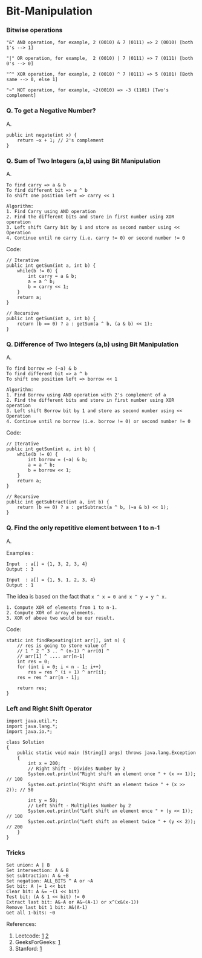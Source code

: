 # Bit-Manipulation

### Bitwise operations
`"&" AND operation, for example, 2 (0010) & 7 (0111) => 2 (0010) [both 1's --> 1]`

`"|" OR operation, for example,  2 (0010) | 7 (0111) => 7 (0111) [both 0's --> 0]`

`"^" XOR operation, for example, 2 (0010) ^ 7 (0111) => 5 (0101) [Both same --> 0, else 1]`

`"~" NOT operation, for example, ~2(0010) => -3 (1101) [Two's complement]`

### Q. To get a Negative Number?
A. 

	public int negate(int x) {
		return ~x + 1; // 2's complement
	}

### Q. Sum of Two Integers (a,b) using Bit Manipulation
A. 

	To find carry => a & b
	To find different bit => a ^ b
	To shift one position left => carry << 1

	Algorithm:
	1. Find Carry using AND operation
	2. Find the different bits and store in first number using XOR operation
	3. Left shift Carry bit by 1 and store as second number using << Operation
	4. Continue until no carry (i.e. carry != 0) or second number != 0

Code:

	// Iterative
	public int getSum(int a, int b) {
		while(b != 0) {
			int carry = a & b;
			a = a ^ b;
			b = carry << 1;
		}
		return a;
	}

	// Recursive
	public int getSum(int a, int b) {
		return (b == 0) ? a : getSum(a ^ b, (a & b) << 1);
	}

### Q. Difference of Two Integers (a,b) using Bit Manipulation
A. 

	To find borrow => (~a) & b
	To find different bit => a ^ b
	To shift one position left => borrow << 1

	Algorithm:
	1. Find Borrow using AND operation with 2's complement of a
	2. Find the different bits and store in first number using XOR operation
	3. Left shift Borrow bit by 1 and store as second number using << Operation
	4. Continue until no borrow (i.e. borrow != 0) or second number != 0

Code:

	// Iterative
	public int getSum(int a, int b) {
		while(b != 0) {
			int borrow = (~a) & b;
			a = a ^ b;
			b = borrow << 1;
		}
		return a;
	}

	// Recursive
	public int getSubtract(int a, int b) {
		return (b == 0) ? a : getSubtract(a ^ b, (~a & b) << 1);
	}

### Q. Find the only repetitive element between 1 to n-1
A.

Examples :

	Input  : a[] = {1, 3, 2, 3, 4}
	Output : 3

	Input  : a[] = {1, 5, 1, 2, 3, 4}
	Output : 1

The idea is based on the fact that `x ^ x = 0 and x ^ y = y ^ x.`

    1. Compute XOR of elements from 1 to n-1.
    2. Compute XOR of array elements.
    3. XOR of above two would be our result.

Code:

	static int findRepeating(int arr[], int n) { 
        // res is going to store value of 
        // 1 ^ 2 ^ 3 .. ^ (n-1) ^ arr[0] ^  
        // arr[1] ^ .... arr[n-1] 
        int res = 0; 
        for (int i = 0; i < n - 1; i++) 
            res = res ^ (i + 1) ^ arr[i]; 
        res = res ^ arr[n - 1]; 
              
        return res; 
    }

### Left and Right Shift Operator


    import java.util.*;
    import java.lang.*;
    import java.io.*;
    
    class Solution
    {
    	public static void main (String[] args) throws java.lang.Exception
    	{
    		int x = 200;
    		// Right Shift - Divides Number by 2
    		System.out.println("Right shift an element once " + (x >> 1)); // 100
    		System.out.println("Right shift an element twice " + (x >> 2)); // 50
    		
    		int y = 50;
    		// Left Shift - Multiplies Number by 2
    		System.out.println("Left shift an element once " + (y << 1)); // 100
    		System.out.println("Left shift an element twice " + (y << 2)); // 200
    	}
    }
    
### Tricks
    Set union: A | B
    Set intersection: A & B
    Set subtraction: A & ~B
    Set negation: ALL_BITS ^ A or ~A
    Set bit: A |= 1 << bit
    Clear bit: A &= ~(1 << bit)
    Test bit: (A & 1 << bit) != 0
    Extract last bit: A&-A or A&~(A-1) or x^(x&(x-1))
    Remove last bit 1 bit: A&(A-1)
    Get all 1-bits: ~0    

References:

1. Leetcode: 
[1](https://leetcode.com/problems/sum-of-two-integers/discuss/84290/Java-simple-easy-understand-solution-with-explanation) 
[2](https://leetcode.com/problems/sum-of-two-integers/discuss/84278/A-summary:-how-to-use-bit-manipulation-to-solve-problems-easily-and-efficiently)
2. GeeksForGeeks:
[1](https://www.geeksforgeeks.org/find-repetitive-element-1-n-1/)
3. Stanford: [1](http://graphics.stanford.edu/~seander/bithacks.html)
